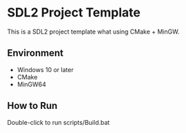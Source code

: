 # SDL2 Project Template
This is a SDL2 project template what using CMake + MinGW.

## Environment
- Windows 10 or later
- CMake
- MinGW64

## How to Run
Double-click to run scripts/Build.bat
